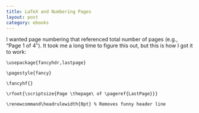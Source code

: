 ```yaml
---
title: LaTeX and Numbering Pages
layout: post
category: ebooks
---
```


I wanted page numbering that referenced total number of pages (e.g., “Page 1 of 4″). It took me a long time to figure this out, but this is how I got it to work:

    \usepackage{fancyhdr,lastpage}

    \pagestyle{fancy}

    \fancyhf{}

    \rfoot{\scriptsize{Page \thepage\ of \pageref{LastPage}}}

    \renewcommand\headrulewidth{0pt} % Removes funny header line


